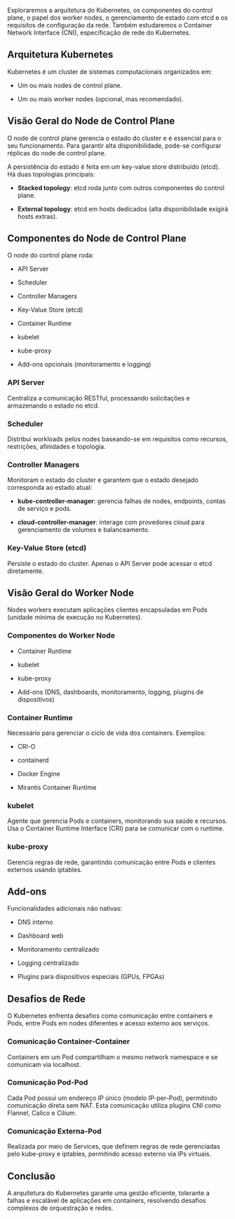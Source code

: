 Exploraremos a arquitetura do Kubernetes, os componentes do control plane, o papel dos worker nodes, o gerenciamento de estado com etcd e os requisitos de configuração da rede. Também estudaremos o Container Network Interface (CNI), especificação de rede do Kubernetes.
## Arquitetura Kubernetes

Kubernetes é um cluster de sistemas computacionais organizados em:

- Um ou mais nodes de control plane.
    
- Um ou mais worker nodes (opcional, mas recomendado).
    

## Visão Geral do Node de Control Plane

O node de control plane gerencia o estado do cluster e é essencial para o seu funcionamento. Para garantir alta disponibilidade, pode-se configurar réplicas do node de control plane.

A persistência do estado é feita em um key-value store distribuído (etcd). Há duas topologias principais:

- **Stacked topology**: etcd roda junto com outros componentes do control plane.
    
- **External topology**: etcd em hosts dedicados (alta disponibilidade exigirá hosts extras).
    

## Componentes do Node de Control Plane

O node do control plane roda:

- API Server
    
- Scheduler
    
- Controller Managers
    
- Key-Value Store (etcd)
    
- Container Runtime
    
- kubelet
    
- kube-proxy
    
- Add-ons opcionais (monitoramento e logging)
    

### API Server

Centraliza a comunicação RESTful, processando solicitações e armazenando o estado no etcd.

### Scheduler

Distribui workloads pelos nodes baseando-se em requisitos como recursos, restrições, afinidades e topologia.

### Controller Managers

Monitoram o estado do cluster e garantem que o estado desejado corresponda ao estado atual:

- **kube-controller-manager**: gerencia falhas de nodes, endpoints, contas de serviço e pods.
    
- **cloud-controller-manager**: interage com provedores cloud para gerenciamento de volumes e balanceamento.
    

### Key-Value Store (etcd)

Persiste o estado do cluster. Apenas o API Server pode acessar o etcd diretamente.

## Visão Geral do Worker Node

Nodes workers executam aplicações clientes encapsuladas em Pods (unidade mínima de execução no Kubernetes).

### Componentes do Worker Node

- Container Runtime
    
- kubelet
    
- kube-proxy
    
- Add-ons (DNS, dashboards, monitoramento, logging, plugins de dispositivos)
    

### Container Runtime

Necessário para gerenciar o ciclo de vida dos containers. Exemplos:

- CRI-O
    
- containerd
    
- Docker Engine
    
- Mirantis Container Runtime
    

### kubelet

Agente que gerencia Pods e containers, monitorando sua saúde e recursos. Usa o Container Runtime Interface (CRI) para se comunicar com o runtime.

### kube-proxy

Gerencia regras de rede, garantindo comunicação entre Pods e clientes externos usando iptables.

## Add-ons

Funcionalidades adicionais não nativas:

- DNS interno
    
- Dashboard web
    
- Monitoramento centralizado
    
- Logging centralizado
    
- Plugins para dispositivos especiais (GPUs, FPGAs)
    

## Desafios de Rede

O Kubernetes enfrenta desafios como comunicação entre containers e Pods, entre Pods em nodes diferentes e acesso externo aos serviços.

### Comunicação Container-Container

Containers em um Pod compartilham o mesmo network namespace e se comunicam via localhost.

### Comunicação Pod-Pod

Cada Pod possui um endereço IP único (modelo IP-per-Pod), permitindo comunicação direta sem NAT. Esta comunicação utiliza plugins CNI como Flannel, Calico e Cilium.

### Comunicação Externa-Pod

Realizada por meio de Services, que definem regras de rede gerenciadas pelo kube-proxy e iptables, permitindo acesso externo via IPs virtuais.

## Conclusão

A arquitetura do Kubernetes garante uma gestão eficiente, tolerante a falhas e escalável de aplicações em containers, resolvendo desafios complexos de orquestração e redes.